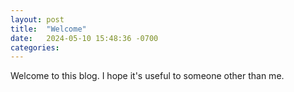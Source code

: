 ```yaml
---
layout: post
title:  "Welcome"
date:   2024-05-10 15:48:36 -0700
categories: 
---
```


Welcome to this blog. I hope it's useful to someone other than me.

